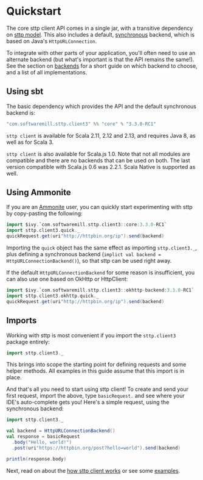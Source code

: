 # Quickstart

The core sttp client API comes in a single jar, with a transitive dependency on [sttp model](https://github.com/softwaremill/sttp-model). This also includes a default, [synchronous](backends/synchronous.md) backend, which is based on Java's `HttpURLConnection`. 

To integrate with other parts of your application, you'll often need to use an alternate backend (but what's important is that the API remains the same!). See the section on [backends](backends/summary.md) for a short guide on which backend to choose, and a list of all implementations.

## Using sbt

The basic dependency which provides the API and the default synchronous backend is:

```scala
"com.softwaremill.sttp.client3" %% "core" % "3.3.0-RC1"
```

`sttp client` is available for Scala 2.11, 2.12 and 2.13, and requires Java 8, as well as for Scala 3.

`sttp client` is also available for Scala.js 1.0. Note that not all modules are compatible and there are no backends that can be used on both. The last version compatible with Scala.js 0.6 was 2.2.1. Scala Native is supported as well.

## Using Ammonite

If you are an [Ammonite](https://ammonite.io) user, you can quickly start experimenting with sttp by copy-pasting the following:

```scala
import $ivy.`com.softwaremill.sttp.client3::core:3.3.0-RC1`
import sttp.client3.quick._
quickRequest.get(uri"http://httpbin.org/ip").send(backend)
```

Importing the `quick` object has the same effect as importing `sttp.client3._`, plus defining a synchronous backend (`implict val backend = HttpURLConnectionBackend()`), so that sttp can be used right away.

If the default `HttpURLConnectionBackend` for some reason is insufficient, you can also use one based on OkHttp or HttpClient:

```scala
import $ivy.`com.softwaremill.sttp.client3::okhttp-backend:3.3.0-RC1`
import sttp.client3.okhttp.quick._
quickRequest.get(uri"http://httpbin.org/ip").send(backend)
```

## Imports

Working with sttp is most convenient if you import the `sttp.client3` package entirely:

```scala
import sttp.client3._
```

This brings into scope the starting point for defining requests and some helper methods. All examples in this guide assume that this import is in place.

And that's all you need to start using sttp client! To create and send your first request, import the above, type `basicRequest.` and see where your IDE's auto-complete gets you! Here's a simple request, using the synchronous backend:

```scala
import sttp.client3._

val backend = HttpURLConnectionBackend()
val response = basicRequest
  .body("Hello, world!")  
  .post(uri"https://httpbin.org/post?hello=world").send(backend)

println(response.body)            
```

Next, read on about the [how sttp client works](how.md) or see some [examples](examples.md).
